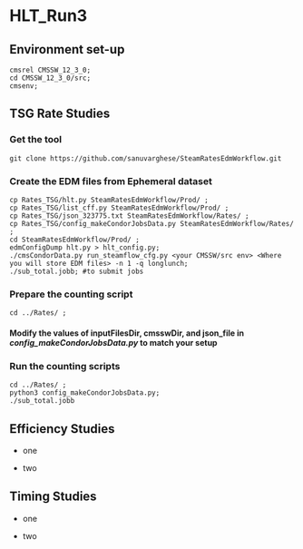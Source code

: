 # HLT_Run3


## Environment set-up

	cmsrel CMSSW_12_3_0;
	cd CMSSW_12_3_0/src;
	cmsenv;

## TSG Rate Studies
### Get the tool


	git clone https://github.com/sanuvarghese/SteamRatesEdmWorkflow.git 

### Create the EDM files from Ephemeral dataset


	cp Rates_TSG/hlt.py SteamRatesEdmWorkflow/Prod/ ;
	cp Rates_TSG/list_cff.py SteamRatesEdmWorkflow/Prod/ ;
	cp Rates_TSG/json_323775.txt SteamRatesEdmWorkflow/Rates/ ;
	cp Rates_TSG/config_makeCondorJobsData.py SteamRatesEdmWorkflow/Rates/ ;
	cd SteamRatesEdmWorkflow/Prod/ ;
	edmConfigDump hlt.py > hlt_config.py;
	./cmsCondorData.py run_steamflow_cfg.py <your CMSSW/src env> <Where you will store EDM files> -n 1 -q longlunch;
	./sub_total.jobb; #to submit jobs

### Prepare the counting script

	cd ../Rates/ ;

#### Modify the values of **inputFilesDir**, **cmsswDir**, and **json_file** in *config_makeCondorJobsData.py* to match your setup

### Run the counting scripts

	cd ../Rates/ ;
	python3 config_makeCondorJobsData.py;
	./sub_total.jobb
	

## Efficiency Studies

- one 

- two

## Timing Studies

- one 

- two
